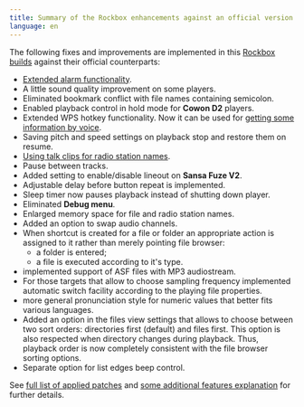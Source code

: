 ```yaml
---
title: Summary of the Rockbox enhancements against an official version
language: en
---
```


The following fixes and improvements are implemented in this
[Rockbox builds](index.md#anchor1)
against their official counterparts:

- [Extended alarm functionality](features.md#anchor2).
- A little sound quality improvement on some players.
- Eliminated bookmark conflict with file names containing semicolon.
- Enabled playback control in hold mode for **Cowon D2** players.
- Extended WPS hotkey functionality. Now it can be used for
  [getting some information by voice](features.md#anchor1).
- Saving pitch and speed settings on playback stop and restore them
  on resume.
- [Using talk clips for radio station names](features.md#anchor3).
- Pause between tracks.
- Added setting to enable/disable lineout on **Sansa Fuze V2**.
- Adjustable delay before button repeat is implemented.
- Sleep timer now pauses playback instead of shutting down player.
- Eliminated **Debug menu**.
- Enlarged memory space for file and radio station names.
- Added an option to swap audio channels.
- When shortcut is created for a file or folder an appropriate action
  is assigned to it rather than merely pointing file browser:
  - a folder is entered;
  - a file is executed according to it's type.
- implemented support of ASF files with MP3 audiostream.
- For those targets that allow to choose sampling frequency
  implemented automatic switch facility according to the playing file
  properties.
- more general pronunciation style for numeric values that better
  fits various languages.
- Added an option in the files view settings that allows to choose
  between two sort orders: directories first (default) and files
  first. This option is also respected when directory changes during
  playback. Thus, playback order is now completely consistent with
  the file browser sorting options.
- Separate option for list edges beep control.

See [full list of applied patches](patches.md)
and [some additional features explanation](features.md)
for further details.
